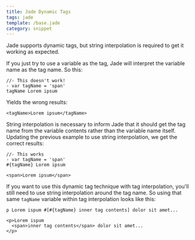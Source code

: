 ```yaml
---
title: Jade Dynamic Tags
tags: jade
template: /base.jade
category: snippet
---
```


Jade supports dynamic tags, but string interpolation is required to get it working as expected.

If you just try to use a variable as the tag, Jade will interpret the variable name as the tag name. So this:

```
//- This doesn't work!
- var tagName = 'span'
tagName Lorem ipsum
```

Yields the wrong results:

```
<tagName>Lorem ipsum</tagName>
```

String interpolation is necessary to inform Jade that it should get the tag name from the variable contents rather than the variable name itself. Updating the previous example to use string interpolation, we get the correct results:

```
//- This works
- var tagName = 'span'
#{tagName} Lorem ipsum
```

```
<span>Lorem ipsum</span>
```

If you want to use this dynamic tag technique with tag interpolation, you'll still need to use string interpolation around the tag name. So using that same `tagName` variable within tag interpolation looks like this:

```
p Lorem ispum #[#{tagName} inner tag contents] dolor sit amet...
```

```
<p>Lorem ispum
  <span>inner tag contents</span> dolor sit amet...
</p>
```
